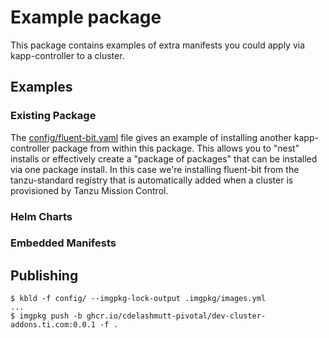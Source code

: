# Example package
This package contains examples of extra manifests you could apply via kapp-controller to a cluster.

## Examples
### Existing Package
The [config/fluent-bit.yaml](config/fluent-bit.yaml) file gives an example of installing another kapp-controller package from within this package.  This allows you to "nest" installs or effectively create a "package of packages" that can be installed via one package install.  In this case we're installing fluent-bit from the tanzu-standard registry that is automatically added when a cluster is provisioned by Tanzu Mission Control. 

### Helm Charts

### Embedded Manifests

## Publishing
```
$ kbld -f config/ --imgpkg-lock-output .imgpkg/images.yml
...
$ imgpkg push -b ghcr.io/cdelashmutt-pivotal/dev-cluster-addons.ti.com:0.0.1 -f .
```
